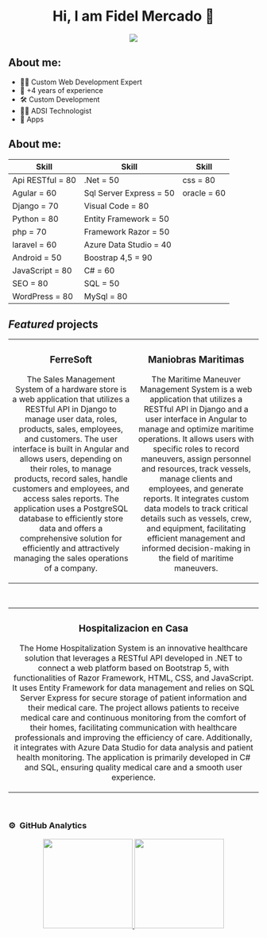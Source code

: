 <div align="center">
<h1  align="center">Hi, I am Fidel Mercado 👋</h1>
<img src="https://scontent.fbog4-1.fna.fbcdn.net/v/t39.30808-6/375060078_10159875706491242_5193003114832006474_n.jpg?_nc_cat=101&ccb=1-7&_nc_sid=49d041&_nc_ohc=D5a1h0fMoT4AX_FSsHS&_nc_ht=scontent.fbog4-1.fna&oh=00_AfBr-mNJzhIxDaPpEj1htCed9klVpZR0Qj5Pvnm_8ujiog&oe=65087889">
</div>
<!--
**fimercadog/fimercadog** is a ✨ _special_ ✨ repository because its `README.md` (this file) appears on your GitHub profile.
-->
<h2> About me: </h2> 

- 👨‍💻 Custom Web Development Expert
- 💼 +4 years of experience  
- 🛠️ Custom Development 
- 👨‍💻 ADSI Technologist 
- 📱 Apps

<h2> About me: </h2> 

| Skill                 | Skill                       | Skill                       |
|-----------------------|-----------------------------|-----------------------------|
| Api RESTful   = 80    | .Net                 = 50   | css                 = 80    |
| Agular        = 60    | Sql Server Express   = 50   | oracle               = 60   |
| Django        = 70    | Visual Code          = 80   |
| Python        = 80    | Entity Framework     = 50   |
| php           = 70    | Framework Razor      = 50   |
| laravel       = 60    | Azure Data Studio    = 40   |
| Android       = 50    | Boostrap 4,5         = 90   |
| JavaScript    = 80    | C#                   = 60   |
| SEO           = 80    | SQL                  = 50   |
| WordPress     = 80    | MySql                = 80   |


## *Featured* projects
<table>
<tr>
<td width="50%">
<h3 align="center">FerreSoft</h3>
<div align="center">
<!--<a href="https://github.com/fimercadog/ferreteria_ferretic_backend" target="_blank"><img src="" width="400" alt="ferreteria_ferretic_backend"></a>
<p>
<!--<a href="https://github.com/fimercadog/ferreteria_ferretic_backend" target="_blank">
<img src="https://img.shields.io/badge/CODE-ff9?style=for-the-badge&logo=github&logoColor=black">
</a>
<!-- <a href="https://youtu.be/vJapzH_46a8" target="_blank">
<img src="https://img.shields.io/badge/-Youtube-green?style=for-the-badge&color=fbfc40">
</a> 
</p>-->
<p>
The Sales Management System of a hardware store is a web application that utilizes a RESTful API in Django to manage user data, roles, products, sales, employees, and customers. The user interface is built in Angular and allows users, depending on their roles, to manage products, record sales, handle customers and employees, and access sales reports. The application uses a PostgreSQL database to efficiently store data and offers a comprehensive solution for efficiently and attractively managing the sales operations of a company. 
</p>
</div>                                                                         
</td>
<td width="50%">
<h3 align="center">Maniobras Maritimas</h3>
<div align="center">                                       
<!-- <a href="https://github.com/juanseb7/projectops_backend" target="_blank"><img src="" width="400" alt="Maniobras Maritimas"></a> 
<br>
<p>
<!--<a href="https://github.com/juanseb7/projectops_backend" target="_blank">
<img src="https://img.shields.io/badge/CODE-80ffaa?style=for-the-badge&logo=github&logoColor=black">
</a>
<!-- <a href="https://youtu.be/hhhSMXi0R3E" target="_blank">
<img src="https://img.shields.io/badge/-Youtube-green?style=for-the-badge&color=3fFD7f">
</a> -->
</p>
</p>
The Maritime Maneuver Management System is a web application that utilizes a RESTful API in Django and a user interface in Angular to manage and optimize maritime operations. It allows users with specific roles to record maneuvers, assign personnel and resources, track vessels, manage clients and employees, and generate reports. It integrates custom data models to track critical details such as vessels, crew, and equipment, facilitating efficient management and informed decision-making in the field of maritime maneuvers.
</p>
</div>                                                             
</table>                                                                                 
</div>
<br>

<table>
<tr>
<td width="100%">
<h3 align="center">Hospitalizacion en Casa</h3>
<div align="center">
<!-- <a href="https://github.com/fimercadog/Hospitalizacion-en-casa" target="_blank"><img src="" width="400" alt="Hospitalizacion-en-casa"></a> -->
<p>
<a href="https://github.com/fimercadog/Hospitalizacion-en-casa" target="_blank">
<!-- <img src="https://img.shields.io/badge/CODE-ff9?style=for-the-badge&logo=github&logoColor=black"> -->
</a>
<!-- <a href="https://youtu.be/UaR7GSNACsM" target="_blank">
<img src="https://img.shields.io/badge/-Youtube-green?style=for-the-badge&color=fbfc40">
</a> -->
</p>
<p>
  
The Home Hospitalization System is an innovative healthcare solution that leverages a RESTful API developed in .NET to connect a web platform based on Bootstrap 5, with functionalities of Razor Framework, HTML, CSS, and JavaScript. It uses Entity Framework for data management and relies on SQL Server Express for secure storage of patient information and their medical care. The project allows patients to receive medical care and continuous monitoring from the comfort of their homes, facilitating communication with healthcare professionals and improving the efficiency of care. Additionally, it integrates with Azure Data Studio for data analysis and patient health monitoring. The application is primarily developed in C# and SQL, ensuring quality medical care and a smooth user experience.

</p>
</div>
                                                                                      
</td>                                                    
</table>                                                                                 
</div>
<br>

 ### ⚙️ &nbsp;GitHub Analytics 

 <p align="center">
<a href="https://github.com/ArisGuimera">
  <img height="180em" src="https://github-readme-stats-eight-theta.vercel.app/api?username=fimercadog&show_icons=true&theme=algolia&include_all_commits=true&count_private=true"/>
  <img height="180em" src="https://github-readme-stats-eight-theta.vercel.app/api/top-langs/?username=fimercadog&layout=compact&langs_count=8&theme=algolia"/>
</a>
</p>

